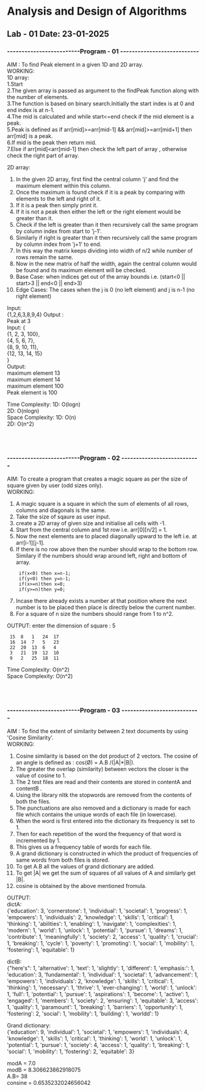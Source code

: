 # Analysis and Design of Algorithms

## Lab - 01      Date: 23-01-2025    
 
### -------------------------Program - 01 ---------------------------    
AIM : To find Peak element in a given 1D and 2D array.    
WORKING:    
1D array:    
1.Start    
2.The given array is passed as argument to the findPeak function along with the number of elements.    
3.The function is based on binary search.Initially the start index is at 0 and end index is at n-1.    
4.The mid is calculated and while start<=end check if the mid element is a peak.    
5.Peak is defined as if arr[mid]>=arr[mid-1] && arr[mid]>=arr[mid+1] then arr[mid] is a peak.    
6.If mid is the peak then return mid.    
7.Else if arr[mid]<arr[mid-1] then check the left part of array , otherwise check the right part of array.      
  
2D array: 
1. In the given 2D array, first find the central column 'j' and find the maximum element within this column.
2. Once the maximum is found check if it is a peak by comparing with elements to the left and right of it.
3. If it is a peak then simply print it.
4. If it is not a peak then either the left or the right element would be greater than it.
5. Check if the left is greater than it then recursively call the same program by column index from start to 'j-1'.
6. Similarly if right is greater than it then recursively call the same program by column index from 'j+1' to end.
7. In this way the matrix keeps dividing into width of n/2 while number of rows remain the same.
8. Now in the new matrix of half the width, again the central column would be found and its maximum element will be checked.
9. Base Case: when indices get out of the array bounds i.e. (start<0 || start>3 || end<0 || end>3)
10. Edge Cases: The cases when the j is 0 (no left element) and j is n-1 (no right element)  

Input:  
{1,2,6,3,8,9,4}
Output :  
Peak at 3    
Input: 
{  
    {1,  2,  3,  100},  
    {4,  5,  6,  7},  
    {8,  9,  10, 11},  
    {12, 13, 14, 15}     
}  
Output:  
maximum element 13  
maximum element 14  
maximum element 100  
Peak element is 100   

Time Complexity: 1D: O(logn)   
                 2D: O(nlogn)  
Space Complexity: 1D: O(n)   
                  2D: O(n^2)  
                  
<br/><br/>
### -------------------------Program - 02 ---------------------------    

AIM: To create a program that creates a magic square as per the size of square given by user (odd sizes only).  
WORKING:  
1. A magic square is a square in which the sum of elements of all rows, columns and diagonals is the same.  
2. Take the size of sqaure as user input.
3. create a 2D array of given size and initialise all cells with -1.
4. Start from the central column and 1st row i.e. arr[0][n/2] = 1.
5. Now the next elements are to placed diagonally upward to the left i.e. at arr[i-1][j-1].
6. If there is no row above then the number should wrap to the bottom row. Similary if the numbers should wrap around left, right and bottom of array.    
     ```
      if(x<0) then x=n-1;
      if(y<0) then y=n-1;
      if(x>=n)then x=0;
      if(y>=n)then y=0;
7. Incase there already exists a number at that position where the next number is to be placed then place is directly below the current number.
8. For a square of n size the numbers should range from 1 to n^2.

OUTPUT:
enter the dimension of square : 5  
  ```
   15  8   1   24  17  
   16  14  7   5   23  
   22  20  13  6   4  
   3   21  19  12  10  
   9   2   25  18  11    
  ```
Time Complexity: O(n^2)    
Space Complexity: O(n^2)  

<br/><br/>
### -------------------------Program - 03 ---------------------------      

AIM : To find the extent of similarity between 2 text documents by using 'Cosine Similarity'.  
WORKING:  
1. Cosine similarity is based on the dot product of 2 vectors. The cosine of an angle is defined as : cos(Ø) = A.B /(|A|*|B|).
2. The greater the overlap (similarity) between vectors the closer is the value of cosine to 1.
3. The 2 test files are read and their contents are stored in contentA and contentB .
4. Using the library nltk the stopwords are removed from the contents of both the files.
5. The punctuations are also removed and a dictionary is made for each file which contains the unique words of each file (in lowercase).
6. When the word is first entered into the dictionary its frequency is set to 1.
7. Then for each repetition of the word the frequency of that word is incremented by 1.
8. This gives us a frequency table of words for each file.
9. A grand dictionary is constructed in which the product of frequencies of same words from both files is stored.
10. To get A.B all the values of grand dictionary are added.
11. To  get |A| we get the sum of squares of all values of A and similarly get |B|.
12. cosine is obtained by the above mentioned fromula.

OUTPUT:  
dictA:  
 {'education': 3, 'cornerstone': 1, 'individual': 1, 'societal': 1, 'progress': 1, 'empowers': 1, 'individuals': 2, 'knowledge': 1, 'skills': 1, 'critical': 1, 'thinking': 1, 'abilities': 1, 'enabling': 1, 'navigate': 1, 'complexities': 1, 'modern': 1, 'world': 1, 'unlock': 1, 'potential': 1, 'pursue': 1, 'dreams': 1, 'contribute': 1, 'meaningfully': 1, 'society': 2, 'access': 1, 'quality': 1, 'crucial': 1, 'breaking': 1, 'cycle': 1, 'poverty': 1, 'promoting': 1, 'social': 1, 'mobility': 1, 'fostering': 1, 'equitable': 1}    
   
dictB:  
 {"here's": 1, 'alternative': 1, 'text': 1, 'slightly': 1, 'different': 1, 'emphasis:': 1, 'education': 3, 'fundamental': 1, 'individual': 1, 'societal': 1, 'advancement': 1, 'empowers': 1, 'individuals': 2, 'knowledge': 1, 'skills': 1, 'critical': 1, 'thinking': 1, 'necessary': 1, 'thrive': 1, 'ever-changing': 1, 'world': 1, 'unlock': 1, 'full': 1, 'potential': 1, 'pursue': 1, 'aspirations': 1, 'become': 1, 'active': 1, 'engaged': 1, 'members': 1, 'society': 2, 'ensuring': 1, 'equitable': 3, 'access': 1, 'quality': 1, 'paramount': 1, 'breaking': 1, 'barriers': 1, 'opportunity': 1, 'fostering': 2, 'social': 1, 'mobility': 1, 'building': 1, 'worldd': 1}  
 
Grand dictionary:  
 {'education': 9, 'individual': 1, 'societal': 1, 'empowers': 1, 'individuals': 4, 'knowledge': 1, 'skills': 1, 'critical': 1, 'thinking': 1, 'world': 1, 'unlock': 1, 'potential': 1, 'pursue': 1, 'society': 4, 'access': 1, 'quality': 1, 'breaking': 1, 'social': 1, 'mobility': 1, 'fostering': 2, 'equitable': 3}  

modA = 7.0  
modB = 8.306623862918075  
A.B=  38  
consine =  0.6535232024656042  













